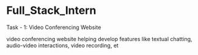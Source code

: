 # Full_Stack_Intern

Task - 1: Video Conferencing Website

video conferencing website helping develop features like textual chatting, audio-video interactions, video recording, et
